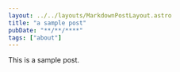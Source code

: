```yaml
---
layout: ../../layouts/MarkdownPostLayout.astro
title: "a sample post"
pubDate: "**/**/****"
tags: ["about"]
---
```

This is a sample post.


